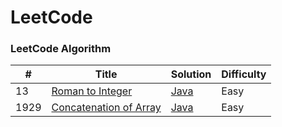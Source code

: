 
LeetCode
========

### LeetCode Algorithm

| # | Title | Solution | Difficulty |
|---| ----- | -------- | ---------- |
|13|[Roman to Integer](https://leetcode.com/problems/roman-to-integer/) | [Java](https://github.com/VladimirPlekhanov/leetcode/blob/master/algorithms/src/main/java/romanToInteger/RomanToInteger.java)|Easy|
|1929|[Concatenation of Array](https://leetcode.com/problems/concatenation-of-array/) | [Java](./algorithms/src/main/java/concatenationOfArray/ConcatenationOfArray.java)|Easy|
